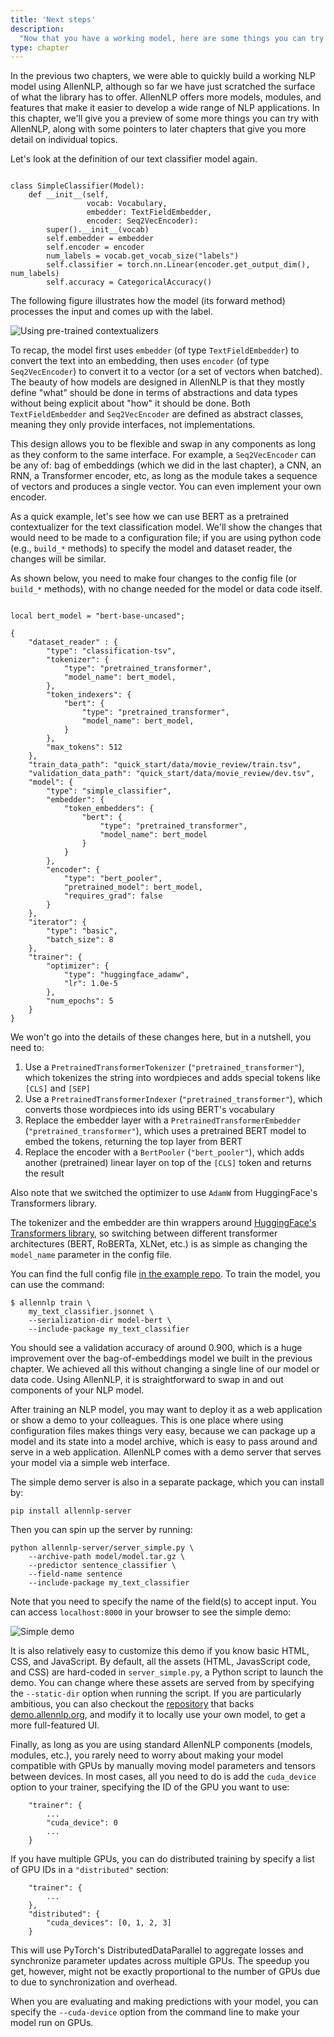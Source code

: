 ```yaml
---
title: 'Next steps'
description:
  "Now that you have a working model, here are some things you can try with AllenNLP!"
type: chapter
---
```


<textblock>

In the previous two chapters, we were able to quickly build a working NLP model using AllenNLP,
although so far we have just scratched the surface of what the library has to offer. AllenNLP offers
more models, modules, and features that make it easier to develop a wide range of NLP applications.
In this chapter, we'll give you a preview of some more things you can try with AllenNLP, along with
some pointers to later chapters that give you more detail on individual topics.

</textblock>

<exercise id="1" title="Switching to pre-trained contextualizers">

Let's look at the definition of our text classifier model again.

<pre class="language-python line-numbers"><code>
class SimpleClassifier(Model):
    def __init__(self,
                 vocab: Vocabulary,
                 embedder: TextFieldEmbedder,
                 encoder: Seq2VecEncoder):
        super().__init__(vocab)
        self.embedder = embedder
        self.encoder = encoder
        num_labels = vocab.get_vocab_size("labels")
        self.classifier = torch.nn.Linear(encoder.get_output_dim(), num_labels)
        self.accuracy = CategoricalAccuracy()
</code></pre>

The following figure illustrates how the model (its forward method) processes the input and comes up
with the label.

<img src="/part1/next-steps/pretrained-contextualizers.svg" alt="Using pre-trained contextualizers" />

To recap, the model first uses `embedder` (of type `TextFieldEmbedder`) to convert the text into an
embedding, then uses `encoder` (of type `Seq2VecEncoder`) to convert it to a vector (or a set of
vectors when batched). The beauty of how models are designed in AllenNLP is that they mostly define
"what" should be done in terms of abstractions and data types without being explicit about "how" it
should be done. Both `TextFieldEmbedder` and `Seq2VecEncoder` are defined as abstract classes,
meaning they only provide interfaces, not implementations.

This design allows you to be flexible and swap in any components as long as they conform to the same
interface. For example, a `Seq2VecEncoder` can be any of: bag of embeddings (which we did in the
last chapter), a CNN, an RNN, a Transformer encoder, etc, as long as the module takes a sequence of
vectors and produces a single vector. You can even implement your own encoder.

As a quick example, let's see how we can use BERT as a pretrained contextualizer for the text
classification model. We'll show the changes that would need to be made to a configuration file; if
you are using python code (e.g., `build_*` methods) to specify the model and dataset reader, the
changes will be similar.

As shown below, you need to make four changes to the config file (or `build_*` methods), with no
change needed for the model or data code itself.

<pre data-line="6-9,10-15,23-28,30-34" class="language-js line-numbers"><code>
local bert_model = "bert-base-uncased";

{
    "dataset_reader" : {
        "type": "classification-tsv",
        "tokenizer": {
            "type": "pretrained_transformer",
            "model_name": bert_model,
        },
        "token_indexers": {
            "bert": {
                "type": "pretrained_transformer",
                "model_name": bert_model,
            }
        },
        "max_tokens": 512
    },
    "train_data_path": "quick_start/data/movie_review/train.tsv",
    "validation_data_path": "quick_start/data/movie_review/dev.tsv",
    "model": {
        "type": "simple_classifier",
        "embedder": {
            "token_embedders": {
                "bert": {
                    "type": "pretrained_transformer",
                    "model_name": bert_model
                }
            }
        },
        "encoder": {
            "type": "bert_pooler",
            "pretrained_model": bert_model,
            "requires_grad": false
        }
    },
    "iterator": {
        "type": "basic",
        "batch_size": 8
    },
    "trainer": {
        "optimizer": {
            "type": "huggingface_adamw",
            "lr": 1.0e-5
        },
        "num_epochs": 5
    }
}
</code></pre>

We won't go into the details of these changes here, but in a nutshell, you need to:

1. Use a `PretrainedTransformerTokenizer` (`"pretrained_transformer"`), which tokenizes the string
   into wordpieces and adds special tokens like `[CLS]` and `[SEP]`
2. Use a `PretrainedTransformerIndexer` (`"pretrained_transformer"`), which converts those
   wordpieces into ids using BERT's vocabulary
3. Replace the embedder layer with a `PretrainedTransformerEmbedder` (`"pretrained_transformer"`),
   which uses a pretrained BERT model to embed the tokens, returning the top layer from BERT
4. Replace the encoder with a `BertPooler` (`"bert_pooler"`), which adds another (pretrained) linear
   layer on top of the `[CLS]` token and returns the result

Also note that we switched the optimizer to use `AdamW` from HuggingFace's Transformers library.

The tokenizer and the embedder are thin wrappers around [HuggingFace's Transformers
library](https://github.com/huggingface/transformers), so switching between different transformer
architectures (BERT, RoBERTa, XLNet, etc.) is as simple as changing the `model_name` parameter in
the config file.

You can find the full config file [in the example
repo](https://github.com/allenai/allennlp-guide-examples/tree/master/quick_start). To train the
model, you can use the command:

```
$ allennlp train \
    my_text_classifier.jsonnet \
    --serialization-dir model-bert \
    --include-package my_text_classifier
```

You should see a validation accuracy of around 0.900, which is a huge improvement over the
bag-of-embeddings model we built in the previous chapter. We achieved all this without changing a
single line of our model or data code. Using AllenNLP, it is straightforward to swap in and out
components of your NLP model.

</exercise>

<exercise id="2" title="Running a demo">

After training an NLP model, you may want to deploy it as a web application or show a demo to your
colleagues. This is one place where using configuration files makes things very easy, because we can
package up a model and its state into a model archive, which is easy to pass around and serve in a
web application. AllenNLP comes with a demo server that serves your model via a simple web
interface.

The simple demo server is also in a separate package, which you can install by:

```
pip install allennlp-server
```

Then you can spin up the server by running:

```
python allennlp-server/server_simple.py \
    --archive-path model/model.tar.gz \
    --predictor sentence_classifier \
    --field-name sentence
    --include-package my_text_classifier
```

Note that you need to specify the name of the field(s) to accept input. You can access
`localhost:8000` in your browser to see the simple demo:

<img src="/part1/next-steps/simple-demo.png" alt="Simple demo" />

It is also relatively easy to customize this demo if you know basic HTML, CSS, and JavaScript. By
default, all the assets (HTML, JavasScript code, and CSS) are hard-coded in `server_simple.py`, a
Python script to launch the demo. You can change where these assets are served from by specifying
the `--static-dir` option when running the script. If you are particularly ambitious, you can also
checkout the [repository](https://github.com/allenai/allennlp-demo) that backs
[demo.allennlp.org](https://demo.allennlp.org), and modify it to locally use your own model, to get
a more full-featured UI.

</exercise>

<exercise id="3" title="Using GPUs">

Finally, as long as you are using standard AllenNLP components (models, modules, etc.), you rarely
need to worry about making your model compatible with GPUs by manually moving model parameters and
tensors between devices. In most cases, all you need to do is add the `cuda_device` option to your
trainer, specifying the ID of the GPU you want to use:

```
    "trainer": {
        ...
        "cuda_device": 0
        ...
    }
```

If you have multiple GPUs, you can do distributed training by specify a list of GPU IDs in a
`"distributed"` section:

```
    "trainer": {
        ...
    },
    "distributed": {
        "cuda_devices": [0, 1, 2, 3]
    }
```

This will use PyTorch's DistributedDataParallel to aggregate losses and synchronize parameter
updates across multiple GPUs. The speedup you get, however, might not be exactly proportional to the
number of GPUs due to due to synchronization and overhead.

When you are evaluating and making predictions with your model, you can specify the `--cuda-device`
option from the command line to make your model run on GPUs.

</exercise>
